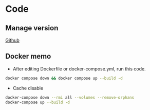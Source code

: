 # Code

## Manage version

[Github](https://github.com/zucky2021/book-tracker-v2)

## Docker memo

- After editing Dockerfile or docker-compose.yml, run this code.

```bash
docker compose down && docker compose up --build -d
```

- Cache disable

```bash
docker-compose down --rmi all --volumes --remove-orphans
docker-compose up --build -d
```

